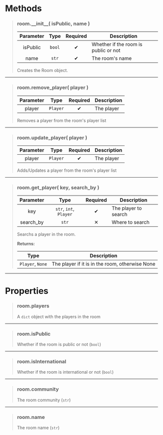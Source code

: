 # Methods
>### room.\_\_init__( isPublic, name )
>| Parameter | Type | Required | Description |
>| :-: | :-: | :-: | - |
>| isPublic | `bool` | ✔ | Whether if the room is public or not |
>| name | `str` | ✔ | The room's name |
>
>Creates the Room object.
>
---
>### room.remove_player( player )
>| Parameter | Type | Required | Description |
>| :-: | :-: | :-: | - |
>| player | `Player` | ✔ | The player |
>
>Removes a player from the room's player list
>
---
>### room.update_player( player )
>| Parameter | Type | Required | Description |
>| :-: | :-: | :-: | - |
>| player | `Player` | ✔ | The player |
>
>Adds/Updates a player from the room's player list
>
---
>### room.get_player( key, search_by )
>| Parameter | Type | Required | Description |
>| :-: | :-: | :-: | - |
>| key | `str`, `int`, `Player` | ✔ | The player to search |
>| search_by | `str` | ✕ | Where to search |
>
>Searchs a player in the room.
>
>**Returns:**
>
>| Type | Description |
>| :-: | - |
>| `Player`, `None` | The player if it is in the room, otherwise None |
>
---
# Properties
>### room.players
>A `dict` object with the players in the room
>
---
>### room.isPublic
>Whether if the room is public or not (`bool`)
>
---
>### room.isInternational
>Whether if the room is international or not (`bool`)
>
---
>### room.community
>The room community (`str`)
>
---
>### room.name
>The room name (`str`)
>
